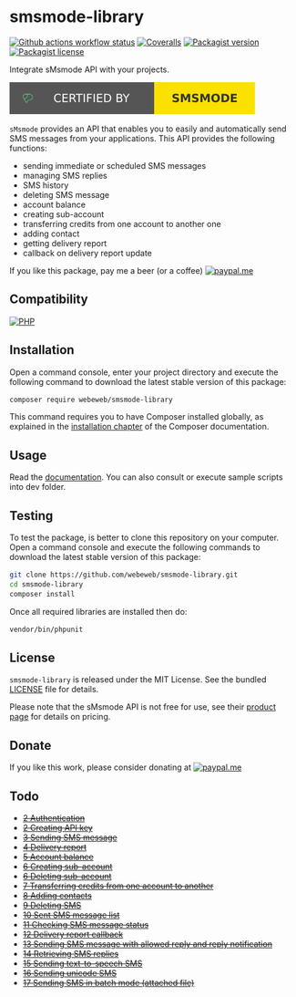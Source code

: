 smsmode-library
===============

[![Github actions workflow status](https://img.shields.io/github/actions/workflow/status/webeweb/smsmode-library/build.yml?style=for-the-badge&color2088FF&logo=github)](https://github.com/webeweb/smsmode-library/actions)
[![Coveralls](https://img.shields.io/coveralls/github/webeweb/smsmode-library/master.svg?style=for-the-badge&color=3F5767&logo=coveralls)](https://coveralls.io/github/webeweb/smsmode-library?branch=master)
[![Packagist version](https://img.shields.io/packagist/v/webeweb/smsmode-library.svg?style=for-the-badge&color=F28D1A&logo=packagist)](https://packagist.org/packages/webeweb/smsmode-library)
[![Packagist license](https://img.shields.io/packagist/l/webeweb/smsmode-library.svg?style=for-the-badge&colorF28D1A&logo=data:image/svg+xml;base64,PHN2ZyB4bWxucz0iaHR0cDovL3d3dy53My5vcmcvMjAwMC9zdmciIGZpbGw9Im5vbmUiIHN0cm9rZT0iI0ZGRiIgdmlld0JveD0iMCAwIDI0IDI0Ij48cGF0aCBzdHJva2UtbGluZWNhcD0icm91bmQiIHN0cm9rZS1saW5lam9pbj0icm91bmQiIHN0cm9rZS13aWR0aD0iMiIgZD0ibTMgNiAzIDFtMCAwLTMgOWE1LjAwMiA1LjAwMiAwIDAgMCA2LjAwMSAwTTYgN2wzIDlNNiA3bDYtMm02IDIgMy0xbS0zIDEtMyA5YTUuMDAyIDUuMDAyIDAgMCAwIDYuMDAxIDBNMTggN2wzIDltLTMtOS02LTJtMC0ydjJtMCAxNlY1bTAgMTZIOW0zIDBoMyIvPjwvc3ZnPg==)](./LICENSE)

Integrate sMsmode API with your projects.

[![sMsmode](doc/smsmode.svg)](https://dev.smsmode.com/)

`sMsmode` provides an API that enables you to easily and automatically send SMS
messages from your applications. This API provides the following functions:

- sending immediate or scheduled SMS messages
- managing SMS replies
- SMS history
- deleting SMS message
- account balance
- creating sub-account
- transferring credits from one account to another one
- adding contact
- getting delivery report
- callback on delivery report update

If you like this package, pay me a beer (or a coffee)
[![paypal.me](https://img.shields.io/badge/paypal.me-webeweb-003087.svg?style=flat-square&logo=paypal)](https://www.paypal.me/webeweb)

## Compatibility

[![PHP](https://img.shields.io/packagist/php-v/webeweb/smsmode-library.svg?style=for-the-badge&color=777BB4&logo=php)](http://php.net)

## Installation

Open a command console, enter your project directory and execute the following
command to download the latest stable version of this package:

```bash
composer require webeweb/smsmode-library
```

This command requires you to have Composer installed globally, as explained in
the [installation chapter](https://getcomposer.org/doc/00-intro.md) of the
Composer documentation.

## Usage

Read the [documentation](doc/index.md). You can also consult or execute sample
scripts into dev folder.

## Testing

To test the package, is better to clone this repository on your computer.
Open a command console and execute the following commands to download the latest
stable version of this package:

```bash
git clone https://github.com/webeweb/smsmode-library.git
cd smsmode-library
composer install
```

Once all required libraries are installed then do:

```bash
vendor/bin/phpunit
```

## License

`smsmode-library` is released under the MIT License. See the bundled [LICENSE](LICENSE)
file for details.

Please note that the sMsmode API is not free for use, see their
[product page](https://www.smsmode.com/tarifs-sms/) for details on pricing.

## Donate

If you like this work, please consider donating at
[![paypal.me](https://img.shields.io/badge/paypal.me-webeweb-003087.svg?style=flat-square&logo=paypal)](https://www.paypal.me/webeweb)

## Todo

- ~~[2 Authentication](https://www.smsmode.com/pdf/fiche-HTTP-api-EN.pdf)~~
- ~~[2 Creating API key](https://www.smsmode.com/pdf/fiche-HTTP-api-EN.pdf)~~
- ~~[3 Sending SMS message](https://www.smsmode.com/pdf/fiche-HTTP-api-EN.pdf)~~
- ~~[4 Delivery report](https://www.smsmode.com/pdf/fiche-HTTP-api-EN.pdf)~~
- ~~[5 Account balance](https://www.smsmode.com/pdf/fiche-HTTP-api-EN.pdf)~~
- ~~[6 Creating sub-account](https://www.smsmode.com/pdf/fiche-HTTP-api-EN.pdf)~~
- ~~[6 Deleting sub-account](https://www.smsmode.com/pdf/fiche-HTTP-api-EN.pdf)~~
- ~~[7 Transferring credits from one account to another](https://www.smsmode.com/pdf/fiche-HTTP-api-EN.pdf)~~
- ~~[8 Adding contacts](https://www.smsmode.com/pdf/fiche-HTTP-api-EN.pdf)~~
- ~~[9 Deleting SMS](https://www.smsmode.com/pdf/fiche-HTTP-api-EN.pdf)~~
- ~~[10 Sent SMS message list](https://www.smsmode.com/pdf/fiche-HTTP-api-EN.pdf)~~
- ~~[11 Checking SMS message status](https://www.smsmode.com/pdf/fiche-HTTP-api-EN.pdf)~~
- ~~[12 Delivery report callback](https://www.smsmode.com/pdf/fiche-HTTP-api-EN.pdf)~~
- ~~[13 Sending SMS message with allowed reply and reply notification](https://www.smsmode.com/pdf/fiche-HTTP-api-EN.pdf)~~
- ~~[14 Retrieving SMS replies](https://www.smsmode.com/pdf/fiche-HTTP-api-EN.pdf)~~
- ~~[15 Sending text-to-speech SMS](https://www.smsmode.com/pdf/fiche-HTTP-api-EN.pdf)~~
- ~~[16 Sending unicode SMS](https://www.smsmode.com/pdf/fiche-HTTP-api-EN.pdf)~~
- ~~[17 Sending SMS in batch mode (attached file)](https://www.smsmode.com/pdf/fiche-HTTP-api-EN.pdf)~~
